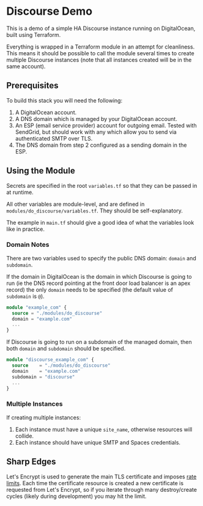 # Discourse Demo

This is a demo of a simple HA Discourse instance running on DigitalOcean, built using Terraform.

Everything is wrapped in a Terraform module in an attempt for cleanliness. This means it should be possible to call the module several times to create multiple Discourse instances (note that all instances created will be in the same account).


## Prerequisites

To build this stack you will need the following:

1. A DigitalOcean account.
2. A DNS domain which is managed by your DigitalOcean account.
3. An ESP (email service provider) account for outgoing email. Tested with SendGrid, but should work with any which allow you to send via authenticated SMTP over TLS.
4. The DNS domain from step 2 configured as a sending domain in the ESP.


## Using the Module

Secrets are specified in the root `variables.tf` so that they can be passed in at runtime.

All other variables are module-level, and are defined in `modules/do_discourse/variables.tf`. They should be self-explanatory.

The example in `main.tf` should give a good idea of what the variables look like in practice.

### Domain Notes

There are two variables used to specify the public DNS domain: `domain` and `subdomain`.

If the domain in DigitalOcean is the domain in which Discourse is going to run (ie the DNS record pointing at the front door load balancer is an apex record) the only `domain` needs to be specified (the default value of `subdomain` is `@`).

```terraform
module "example_com" {
  source = "./modules/do_discourse"
  domain = "example.com"
  ...
}
```

If Discourse is going to run on a subdomain of the managed domain, then both `domain` and `subdomain` should be specified.

```terraform
module "discourse_example_com" {
  source    = "./modules/do_discourse"
  domain    = "example.com"
  subdomain = "discourse"
  ...
}
```

### Multiple Instances

If creating multiple instances:

1. Each instance must have a unique `site_name`, otherwise resources will collide.
2. Each instance should have unique SMTP and Spaces credentials.


## Sharp Edges

Let's Encrypt is used to generate the main TLS certificate and imposes [rate limits](https://letsencrypt.org/docs/rate-limits/). Each time the certificate resource is created a new certificate is requested from Let's Encrypt, so if you iterate through many destroy/create cycles (likely during development) you may hit the limit.